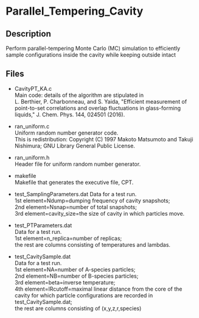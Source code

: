 # Parallel_Tempering_Cavity

Description
-----------
Perform parallel-tempering Monte Carlo (MC) simulation to efficiently sample configurations inside the cavity while keeping outside intact

Files
-----

- CavityPT_KA.c  
Main code: details of the algorithm are stipulated in  
L. Berthier, P. Charbonneau, and S. Yaida, "Efficient measurement of point-to-set correlations and overlap fluctuations in glass-forming liquids," J. Chem. Phys. 144, 024501 (2016).

- ran_uniform.c  
Uniform random number generator code.  
This is redistribution: Copyright (C) 1997 Makoto Matsumoto and Takuji Nishimura; GNU Library General Public License.

- ran_uniform.h  
Header file for uniform random number generator.

- makefile  
Makefile that generates the executive file, CPT.

- test_SamplingParameters.dat
Data for a test run.  
1st element=Ndump=dumping frequency of cavity snapshots;  
2nd element=Nsnap=number of total snapshots;  
3rd element=cavity_size=the size of cavity in which particles move.

- test_PTParameters.dat  
Data for a test run.  
1st element=n_replica=number of replicas;  
the rest are columns consisting of temperatures and lambdas.

- test_CavitySample.dat  
Data for a test run.  
1st element=NA=number of A-species particles;  
2nd element=NB=number of B-species particles;  
3rd element=beta=inverse temperature;  
4th element=IRcutoff=maximal linear distance from the core of the cavity for which particle configurations are recorded in test_CavitySample.dat;  
the rest are columns consisting of (x,y,z,r,species)
